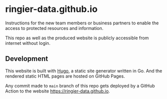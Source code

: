 # ringier-data.github.io

Instructions for the new team members or business partners to enable the access to protected resources and information.

This repo as well as the produced website is publicly accessible from internet without login.

## Development

This website is built with [Hugo](https://gohugo.io/), a static site generator written in Go. And the rendered static HTML pages are
hosted on GitHub Pages.

Any commit made to `main` branch of this repo gets deployed by a GitHub Action to the website https://ringier-data.github.io.
